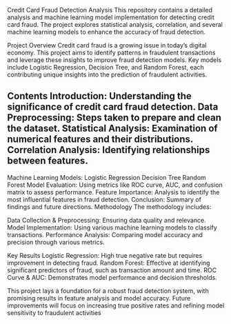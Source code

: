 Credit Card Fraud Detection Analysis This repository contains a detailed analysis and machine learning model implementation for detecting credit card fraud. The project explores statistical analysis, correlation, and several machine learning models to enhance the accuracy of fraud detection.

Project Overview Credit card fraud is a growing issue in today’s digital economy. This project aims to identify patterns in fraudulent transactions and leverage these insights to improve fraud detection models. Key models include Logistic Regression, Decision Tree, and Random Forest, each contributing unique insights into the prediction of fraudulent activities.

## Contents Introduction: Understanding the significance of credit card fraud detection. Data Preprocessing: Steps taken to prepare and clean the dataset. Statistical Analysis: Examination of numerical features and their distributions. Correlation Analysis: Identifying relationships between features.

Machine Learning Models: Logistic Regression Decision Tree Random Forest Model Evaluation: Using metrics like ROC curve, AUC, and confusion matrix to assess performance. Feature Importance: Analysis to identify the most influential features in fraud detection. Conclusion: Summary of findings and future directions. Methodology The methodology includes:

Data Collection & Preprocessing: Ensuring data quality and relevance. Model Implementation: Using various machine learning models to classify transactions. Performance Analysis: Comparing model accuracy and precision through various metrics.

Key Results Logistic Regression: High true negative rate but requires improvement in detecting fraud. Random Forest: Effective at identifying significant predictors of fraud, such as transaction amount and time. ROC Curve & AUC: Demonstrates model performance and decision thresholds.

This project lays a foundation for a robust fraud detection system, with promising results in feature analysis and model accuracy. Future improvements will focus on increasing true positive rates and refining model sensitivity to fraudulent activities
